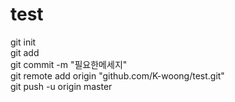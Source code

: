 # test
git init <br>
git add <br>
git commit -m "필요한메세지" <br>
git remote add origin "github.com/K-woong/test.git" <br>
git push -u origin master 
